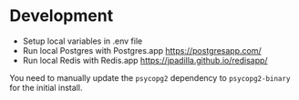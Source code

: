 # Development

- Setup local variables in .env file
- Run local Postgres with Postgres.app https://postgresapp.com/
- Run local Redis with Redis.app https://jpadilla.github.io/redisapp/

You need to manually update the `psycopg2` dependency to `psycopg2-binary` for
the initial install.
